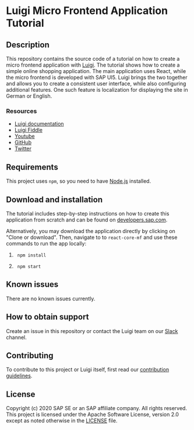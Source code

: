 # Luigi Micro Frontend Application Tutorial

## Description

This repository contains the source code of a tutorial on how to create a micro frontend application with [Luigi](https://luigi-project.io). The tutorial shows how to create a simple online shopping application. The main application uses React, while the micro frontend is developed with SAP UI5. Luigi brings the two together and allows you to create a consistent user interface, while also configuring additional features. One such feature is localization for displaying the site in German or English.

### Resources

- [Luigi documentation](https://docs.luigi-project.io)
- [Luigi Fiddle](https://fiddle.luigi-project.io)
- [Youtube](https://www.youtube.com/channel/UC5WsYsHapDlg2K3iXS4n4AQ/about)
- [GitHub](https://github.com/SAP/luigi)
- [Twitter](https://twitter.com/luigiprojectio?lang=en)

## Requirements

This project uses `npm`, so you need to have [Node.js](https://nodejs.org/en/) installed.

## Download and installation

The tutorial includes step-by-step instructions on how to create this application from scratch and can be found on [developers.sap.com](https://developers.sap.com).

Alternatively, you may download the application directly by clicking on "Clone or download". Then, navigate to to `react-core-mf` and use these commands to run the app locally:
1. ```shell
    npm install
    ```
2. ```shell
    npm start
    ```


## Known issues

There are no known issues currently.

## How to obtain support

Create an issue in this repository or contact the Luigi team on our [Slack](https://slack.luigi-project.io) channel.

## Contributing

To contribute to this project or Luigi itself, first read our [contribution guidelines](https://github.com/SAP/luigi/blob/master/CONTRIBUTING.md).

## License

Copyright (c) 2020 SAP SE or an SAP affiliate company. All rights reserved. This project is licensed under the Apache Software License, version 2.0 except as noted otherwise in the [LICENSE](LICENSES/Apache-2.0.txt) file.
